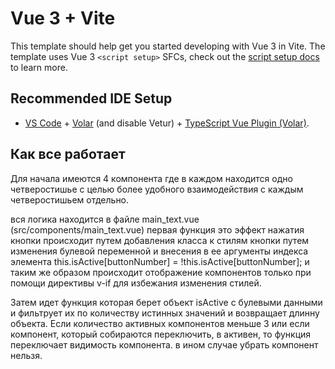 # Vue 3 + Vite

This template should help get you started developing with Vue 3 in Vite. The template uses Vue 3 `<script setup>` SFCs, check out the [script setup docs](https://v3.vuejs.org/api/sfc-script-setup.html#sfc-script-setup) to learn more.

## Recommended IDE Setup

- [VS Code](https://code.visualstudio.com/) + [Volar](https://marketplace.visualstudio.com/items?itemName=Vue.volar) (and disable Vetur) + [TypeScript Vue Plugin (Volar)](https://marketplace.visualstudio.com/items?itemName=Vue.vscode-typescript-vue-plugin).

## Как все работает
Для начала имеются 4 компонента где в каждом находится одно четверостишье с целью более удобного взаимодействия с каждым четверостишьем отдельно.

вся логика находится в файле main_text.vue (src/components/main_text.vue)
первая функция это эффект нажатия кнопки происходит путем добавления класса к стилям кнопки путем изменения булевой переменной и внесения в ее аргументы индекса элемента  this.isActive[buttonNumber] = !this.isActive[buttonNumber];
и таким же образом происходит отображение компонентов только при помощи директивы v-if для избежания изменения стилей.

Затем идет функция которая берет объект isActive с булевыми данными и фильтрует их по количеству истинных значений и возвращает длинну объекта. Если количество активных компонентов меньше 3 или если компонент, который собираются переключить, в  активен, то функция переключает видимость компонента. в ином случае убрать компонент нельзя.

